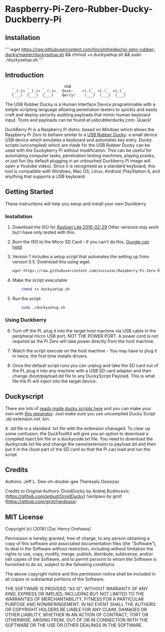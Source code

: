 # Raspberry-Pi-Zero-Rubber-Ducky-Duckberry-Pi

## Installation

'''
wget https://raw.githubusercontent.com/lincolnthedev/rpi-zero-rubber-ducky/master/duckysetup.sh && chmod +x duckysetup.sh && sudo ./duckysetup.sh
'''

## Introduction
```
   _      _      _         USB         _      _      _
   __(.)< __(.)> __(.)=   Duck-    >(.)__ <(.)__ =(.)__
   \___)  \___)  \___)    Berry!    (___/  (___/  (___/ 
```

The USB Rubber Ducky is a Human Interface Device programmable with a simple scripting language allowing penetration testers to quickly and easily craft and deploy security auditing payloads that mimic human keyboard input. Tools and payloads can be found at usbrubberducky.com. Quack!

DuckBerry Pi is a Raspberry Pi distro. based on Minibian which allows the Raspberry Pi Zero to behave similar to a [USB Rubber Ducky](https://hakshop.com/products/usb-rubber-ducky-deluxe): a small device USB device which emulates a keyboard and automates key entry.
Ducky scripts (uncompiled) which are made for the USB Rubber Ducky can be used with the Duckyberry Pi without modification. This can be useful for automating computer tasks, penetration testing machines, playing pranks, or just fun (by default plugging in an untouched Duckberry Pi image will open a Youtube video).
Since it is recognised as a standard keyboard, this tool is compatible with Windows, Mac OS, Linux, Android, PlayStation 4, and anything that supports a USB keyboard.

## Getting Started

These instructions will help you setup and install your own Duckberry

### Installation

1) Download the ISO for [Rasbian Lite 2016-02-29](http://downloads.raspberrypi.org/raspbian_lite/images/raspbian_lite-2016-02-29/) Other versions may work but I have only tested with this.

2) Burn the ISO to the Micro SD Card - if you can't do this, [Google can help!](https://www.google.co.uk/search?q=burn+raspbian+lite+to+sd+card)

3) Version 1 includes a setup script that automates the setting up from version 0.5. Download this using wget.
    ``` bash
    wget https://raw.githubusercontent.com/ossiozac/Raspberry-Pi-Zero-Rubber-Ducky-Duckberry-Pi/master/duckysetup.sh
    ```

4) Make the script executable
    ``` bash
        chmod +x duckysetup.sh
    ```
   
5) Run the script
   ``` bash
       sudo ./duckysetup.sh
   ```
   
### Using Duckberry
   
6) Turn off the PI, plug it into the target host machine via USB cable in the peripheral micro USB port, NOT THE POWER PORT.  A power cord is not required as the Pi Zero will take power directly from the host machine.
    
7) Watch the script execute on the host machine - You may have to plug it in twice, the first time installs drivers.

8) Once the default script runs you can unplug and take the SD card out of the PI, plug it into any machine with a USB SD card adaptor and then change /boot/payload.dd file to any DuckyScript Payload. This is what file the Pi will inject into the target device.

## Duckyscript

There are lots of [ready made ducky scripts here](https://github.com/hak5darren/USB-Rubber-Ducky/wiki/Payloads) and you can make your own with [this generator](https://ducktoolkit.com/). Just make sure you use uncompiled Ducky Script .dd extension not .bin.

A .dd file is a standard .txt file with the extension chanaged. To clear up some confusion, the DuckToolKit will give you an option to download a compiled inject.bin file or a duckycode.txt file. You need to download the duckycode.txt file and change the name/extension to payload.dd and then put it in the /boot part of the SD card so that the Pi can load and run the script.

## Credits

Authors:
Jeff L.
Dee-oh-double-gee
Theresalu
Ossiozac
       
Credits to Original Authors:
DroidDucky by Andrej Budincevic (https://github.com/anbud/DroidDucky)
hardpass by girst (https://github.com/girst/hardpass)

## MIT License

Copyright (c) [2018] [Zac Henry Orehawa]

Permission is hereby granted, free of charge, to any person obtaining a copy
of this software and associated documentation files (the "Software"), to deal
in the Software without restriction, including without limitation the rights
to use, copy, modify, merge, publish, distribute, sublicense, and/or sell
copies of the Software, and to permit persons to whom the Software is
furnished to do so, subject to the following conditions:

The above copyright notice and this permission notice shall be included in all
copies or substantial portions of the Software.

THE SOFTWARE IS PROVIDED "AS IS", WITHOUT WARRANTY OF ANY KIND, EXPRESS OR
IMPLIED, INCLUDING BUT NOT LIMITED TO THE WARRANTIES OF MERCHANTABILITY,
FITNESS FOR A PARTICULAR PURPOSE AND NONINFRINGEMENT. IN NO EVENT SHALL THE
AUTHORS OR COPYRIGHT HOLDERS BE LIABLE FOR ANY CLAIM, DAMAGES OR OTHER
LIABILITY, WHETHER IN AN ACTION OF CONTRACT, TORT OR OTHERWISE, ARISING FROM,
OUT OF OR IN CONNECTION WITH THE SOFTWARE OR THE USE OR OTHER DEALINGS IN THE
SOFTWARE.
